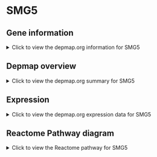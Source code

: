 <h1>SMG5</h1>

<h2>Gene information</h2>
<details>
  <summary>Click to view the depmap.org information for SMG5</summary>
  <p><a href="https://depmap.org/portal/gene/SMG5?tab=about" target="_BLANK">Open page in a new tab...</a></p>
  <iframe src="https://depmap.org/portal/gene/SMG5?tab=about" style="border:none;width:100%;height:800px"></iframe>
</details>

<h2>Depmap overview</h2>
<details>
  <summary>Click to view the depmap.org summary for SMG5</summary>
  <p><a href="https://depmap.org/portal/gene/SMG5?tab=overview" target="_BLANK">Open page in a new tab...</a></p>
  <iframe src="https://depmap.org/portal/gene/SMG5?tab=overview" style="border:none;width:100%;height:800px"></iframe>
</details>

<h2>Expression</h2>
<details>
  <summary>Click to view the depmap.org expression data for SMG5</summary>
  <p><a href="https://depmap.org/portal/gene/SMG5?tab=characterization" target="_BLANK">Open page in a new tab...</a></p>
  <iframe src="https://depmap.org/portal/gene/SMG5?tab=characterization" style="border:none;width:100%;height:800px"></iframe>
</details>



<h2>Reactome Pathway diagram</h2>
<details>
  <summary>Click to view the Reactome pathway for SMG5</summary>
  <p><a href="https://reactome.org/PathwayBrowser/#/R-HSA-975957" target="_BLANK">Open page in a new tab...</a></p>
  <p>Nonsense Mediated Decay (NMD) enhanced by the Exon Junction Complex (EJC)</p>
<iframe src="https://reactome.org/PathwayBrowser/#/R-HSA-975957" style="border:none;width:100%;height:800px"></iframe>
</details>



